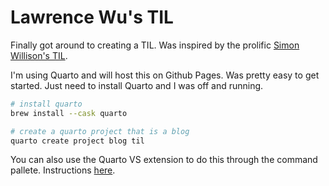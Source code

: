 # Lawrence Wu's TIL

Finally got around to creating a TIL. Was inspired by the prolific [Simon Willison's TIL](https://til.simonwillison.net/).

I'm using Quarto and will host this on Github Pages. Was pretty easy to get started. Just need to install Quarto and I was off and running.

```bash
# install quarto
brew install --cask quarto

# create a quarto project that is a blog
quarto create project blog til
```

You can also use the Quarto VS extension to do this through the command pallete. Instructions [here](https://quarto.org/docs/websites/website-blog.html).